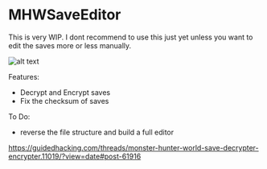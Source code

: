 # MHWSaveEditor
This is very WIP. I dont recommend to use this just yet unless you want to edit the saves more or less manually.

![alt text](https://i.imgur.com/E8yu7yQ.png)

Features:
- Decrypt and Encrypt saves
- Fix the checksum of saves

To Do:
- reverse the file structure and build a full editor

https://guidedhacking.com/threads/monster-hunter-world-save-decrypter-encrypter.11019/?view=date#post-61916
